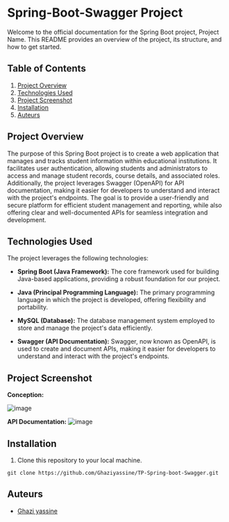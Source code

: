 
# Spring-Boot-Swagger Project 

Welcome to the official documentation for the Spring Boot project, Project Name. This README provides an overview of the project, its structure, and how to get started.

## Table of Contents
1. [Project Overview](#project-overview)
2. [Technologies Used](#technologies-used)
3. [Project Screenshot](#project-screenshot)
4. [Installation](#installation)
5. [Auteurs](#auteurs)

## Project Overview
The purpose of this Spring Boot project is to create a web application that manages and tracks student information within educational institutions. It facilitates user authentication, allowing students and administrators to access and manage student records, course details, and associated roles. Additionally, the project leverages Swagger (OpenAPI) for API documentation, making it easier for developers to understand and interact with the project's endpoints. The goal is to provide a user-friendly and secure platform for efficient student management and reporting, while also offering clear and well-documented APIs for seamless integration and development.
## Technologies Used
The project leverages the following technologies:

- **Spring Boot (Java Framework):** The core framework used for building Java-based applications, providing a robust foundation for our project.

- **Java (Principal Programming Language):** The primary programming language in which the project is developed, offering flexibility and portability.

- **MySQL (Database):** The database management system employed to store and manage the project's data efficiently.

- **Swagger (API Documentation):** Swagger, now known as OpenAPI, is used to create and document APIs, making it easier for developers to understand and interact with the project's endpoints.

  
## Project Screenshot
**Conception:**

![image](https://github.com/Ghaziyassine/TP-Spring-boot/assets/114885285/a49d223e-87d9-462c-bafe-7f171db6e004)

**API Documentation:**
![image](https://github.com/Ghaziyassine/TP-Spring-boot/assets/114885285/734237dc-b2b4-4391-920e-45c49ce64a0b)


## Installation

1. Clone this repository to your local machine.

```shell
git clone https://github.com/Ghaziyassine/TP-Spring-boot-Swagger.git
```
## Auteurs

- [Ghazi yassine](https://github.com/Ghaziyassine) 
